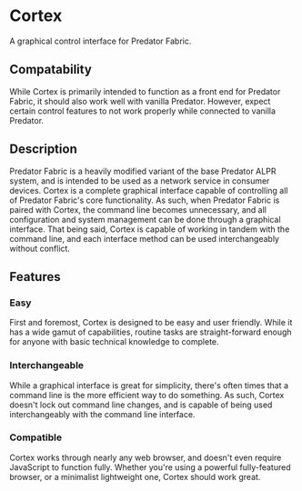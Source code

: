 # Cortex

A graphical control interface for Predator Fabric.


## Compatability

While Cortex is primarily intended to function as a front end for Predator Fabric, it should also work well with vanilla Predator. However, expect certain control features to not work properly while connected to vanilla Predator.

## Description

Predator Fabric is a heavily modified variant of the base Predator ALPR system, and is intended to be used as a network service in consumer devices. Cortex is a complete graphical interface capable of controlling all of Predator Fabric's core functionality. As such, when Predator Fabric is paired with Cortex, the command line becomes unnecessary, and all configuration and system management can be done through a graphical interface. That being said, Cortex is capable of working in tandem with the command line, and each interface method can be used interchangeably without conflict.


## Features

### Easy

First and foremost, Cortex is designed to be easy and user friendly. While it has a wide gamut of capabilities, routine tasks are straight-forward enough for anyone with basic technical knowledge to complete.

### Interchangeable

While a graphical interface is great for simplicity, there's often times that a command line is the more efficient way to do something. As such, Cortex doesn't lock out command line changes, and is capable of being used interchangeably with the command line interface.

### Compatible

Cortex works through nearly any web browser, and doesn't even require JavaScript to function fully. Whether you're using a powerful fully-featured browser, or a minimalist lightweight one, Cortex should work great.
